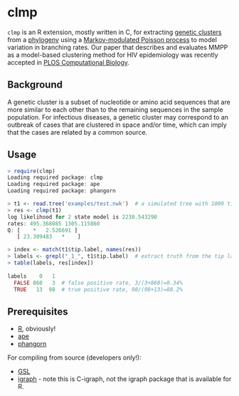 # clmp

`clmp` is an R extension, mostly written in C, for extracting [genetic clusters](https://www.ncbi.nlm.nih.gov/pmc/articles/PMC5210024/) from a [phylogeny](https://en.wikipedia.org/wiki/Phylogenetic_tree) using a [Markov-modulated Poisson process](http://giantoak.github.io/MMPP_Tutorial/) to model variation in branching rates.
Our paper that describes and evaluates MMPP as a model-based clustering method for HIV epidemiology was recently accepted in [PLOS Computational Biology](http://journals.plos.org/ploscompbiol/article?id=10.1371/journal.pcbi.1005868).

## Background
A genetic cluster is a subset of nucleotide or amino acid sequences that are more similar to each other than to the remaining sequences in the sample population.
For infectious diseases, a genetic cluster may correspond to an outbreak of cases that are clustered in space and/or time, which can imply that the cases are related by a common source. 


## Usage
```R
> require(clmp)
Loading required package: clmp
Loading required package: ape
Loading required package: phangorn

> t1 <- read.tree('examples/test.nwk')  # a simulated tree with 1000 tips, 100 in clusters
> res <- clmp(t1)
log likelihood for 2 state model is 2238.543290
rates: 495.368085 1305.115860 
Q: [    *   2.526691 ]
   [ 23.309483   *    ]

> index <- match(t1$tip.label, names(res))  
> labels <- grepl("_1_", t1$tip.label)  # extract truth from the tip labels
> table(labels, res[index])
      
labels    0   1
  FALSE 860   3  # false positive rate, 3/(3+860)=0.34%
  TRUE   13  98  # true positive rate, 98/(98+13)=88.2%
```

## Prerequisites

* [R](http://cran.r-project.org), obviously!
* [ape](https://cran.r-project.org/web/packages/ape/index.html)
* [phangorn](https://cran.r-project.org/web/packages/phangorn/index.html)

For compiling from source (developers only!):
* [GSL](http://www.gnu.org/software/gsl/)
* [igraph](https://github.com/igraph/igraph) - note this is C-igraph, not the igraph package that is available for R.

